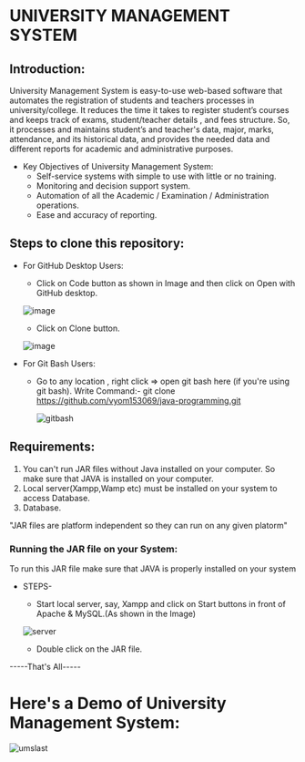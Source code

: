 # UNIVERSITY MANAGEMENT SYSTEM

## Introduction:

University Management System is easy-to-use web-based software that automates the registration of students and teachers processes in university/college.
It reduces the time it takes to register student’s courses and keeps track of exams, student/teacher details , and fees structure. So, it processes and 
maintains student’s and teacher's data, major, marks, attendance, and its historical data, and provides the needed  data and different reports for academic
and administrative purposes.

* Key Objectives of University Management System:
  * Self-service systems with simple to use with little or no training.
  * Monitoring and decision support system.
  * Automation of all the Academic / Examination / Administration operations.
  * Ease and accuracy of reporting.
  
## Steps to clone this repository:  

* For GitHub Desktop Users:
  * Click on Code button as shown in Image and then click on Open with GitHub desktop.
  
  ![image](https://user-images.githubusercontent.com/64718956/91655898-e177a300-ead1-11ea-90dc-b90f017f8eb4.png)
  
  * Click on Clone button.
  
  ![image](https://user-images.githubusercontent.com/64718956/91655966-62cf3580-ead2-11ea-8933-50643b036630.png)

* For Git Bash Users:
  * Go to any location , right click => open git bash here (if you're using git bash).
  Write Command:- git clone https://github.com/vyom153069/java-programming.git
    
    ![gitbash](https://user-images.githubusercontent.com/64718956/91656099-89da3700-ead3-11ea-840b-4843ce3de45e.png)


## Requirements:

1. You can't run JAR files without Java installed on your computer. So make sure that JAVA is installed on your computer.
2. Local server(Xampp,Wamp etc) must be installed on your system to access Database.
3. Database.


"JAR files are platform independent so they can run on any given platorm"

### Running the JAR file on your System:

To run this JAR file make sure that JAVA is properly installed on your system
 * STEPS-
   * Start local server, say, Xampp and click on Start buttons in front of Apache & MySQL.(As shown in the Image)
 
    ![server](https://user-images.githubusercontent.com/64718956/91655769-e38d3200-ead0-11ea-8608-1350e930d57e.png)
 
   * Double click on the JAR file.
 
 -----That's All-----
 
 
 # Here's a Demo of University Management System:
 
 ![umslast](https://user-images.githubusercontent.com/64718956/91656033-09b3d180-ead3-11ea-933d-6c8f17cf40c0.gif)


